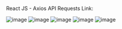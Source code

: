 React JS - Axios API Requests 
Link:

![image](https://user-images.githubusercontent.com/25538870/197279571-ff698430-83a5-476b-a50a-cdef0ff36362.png)
![image](https://user-images.githubusercontent.com/25538870/197279596-da39082c-145d-4d50-8b0c-51e6c407e106.png)
![image](https://user-images.githubusercontent.com/25538870/197279633-8df28bb4-8fbb-4b28-bb2a-089e74820d9c.png)
![image](https://user-images.githubusercontent.com/25538870/197279668-c6925f98-9332-497b-9e1c-17c2de450b93.png)
![image](https://user-images.githubusercontent.com/25538870/197279704-46a00c3c-78ad-4027-96d9-42e13f2f4ea1.png)





